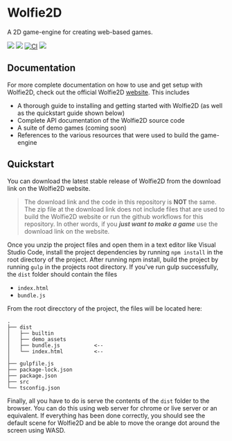 # Wolfie2D
A 2D game-engine for creating web-based games.

<img src="https://img.shields.io/github/package-json/v/Test123938/Test2"></img> 
<img src="https://img.shields.io/github/license/Test123938/Test2"></img>
[![CI](https://github.com/Test123938/Test2/actions/workflows/ci.yml/badge.svg?branch=main)](https://github.com/Test123938/Test2/actions/workflows/ci.yml)
<img src="https://img.shields.io/website?url=https%3A%2F%2Ftest123938.github.io%2FTest2%2F">


## Documentation
For more complete documentation on how to use and get setup with Wolfie2D, check out the official Wolfie2D [website](https://test123938.github.io/Test2/). This includes

* A thorough guide to installing and getting started with Wolfie2D (as well as the quickstart guide shown below)
* Complete API documentation of the Wolfie2D source code
* A suite of demo games (coming soon)
* References to the various resources that were used to build the game-engine

## Quickstart
You can download the latest stable release of Wolfie2D from the download link on the Wolfie2D website.

> The download link and the code in this repository is **NOT** the same. The zip file at the download link does not include files that are used to build the Wolfie2D website or run the github workflows for this repository. In other words, if you ***just want to make a game*** use the download link on the website.

Once you unzip the project files and open them in a text editor like Visual Studio Code, install the project dependencies by running `npm install` in the root directory of the project. After running npm install, build the project by running `gulp` in the projects root directory. If you've run gulp successfully, the `dist` folder should contain the files

* `index.html`
* `bundle.js`

From the root direcctory of the project, the files will be located here:
```
.
├── dist
│   ├── builtin
│   ├── demo_assets
│   ├── bundle.js           <-- 
│   └── index.html          <-- 
│
├── gulpfile.js
├── package-lock.json
├── package.json
├── src
└── tsconfig.json
```

Finally, all you have to do is serve the contents of the `dist` folder to the browser. You can do this using web server for chrome or live server or an equivalent. If everything has been done correctly, you should see the default scene for Wolfie2D and be able to move the orange dot around the screen using WASD.